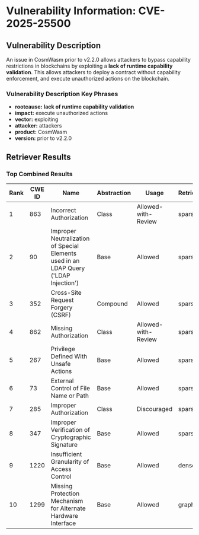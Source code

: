 # Vulnerability Information: CVE-2025-25500

## Vulnerability Description
An issue in CosmWasm prior to v2.2.0 allows attackers to bypass capability restrictions in blockchains by exploiting a **lack of runtime capability validation**. This allows attackers to deploy a contract without capability enforcement, and execute unauthorized actions on the blockchain.

### Vulnerability Description Key Phrases
- **rootcause:** **lack of runtime capability validation**
- **impact:** execute unauthorized actions
- **vector:** exploiting
- **attacker:** attackers
- **product:** CosmWasm
- **version:** prior to v2.2.0

## Retriever Results

### Top Combined Results

| Rank | CWE ID | Name | Abstraction | Usage  | Retrievers | Individual Scores |
|------|--------|------|-------------|-------|------------|-------------------|
| 1 | 863 | Incorrect Authorization | Class | Allowed-with-Review | sparse | 0.285 |
| 2 | 90 | Improper Neutralization of Special Elements used in an LDAP Query ('LDAP Injection') | Base | Allowed | sparse | 0.280 |
| 3 | 352 | Cross-Site Request Forgery (CSRF) | Compound | Allowed | sparse | 0.274 |
| 4 | 862 | Missing Authorization | Class | Allowed-with-Review | sparse | 0.263 |
| 5 | 267 | Privilege Defined With Unsafe Actions | Base | Allowed | sparse | 0.259 |
| 6 | 73 | External Control of File Name or Path | Base | Allowed | sparse | 0.251 |
| 7 | 285 | Improper Authorization | Class | Discouraged | sparse | 0.250 |
| 8 | 347 | Improper Verification of Cryptographic Signature | Base | Allowed | sparse | 0.250 |
| 9 | 1220 | Insufficient Granularity of Access Control | Base | Allowed | dense | 0.547 |
| 10 | 1299 | Missing Protection Mechanism for Alternate Hardware Interface | Base | Allowed | graph | 0.002 |

